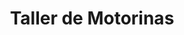 ---
title: "Taller de Motorinas"
url: /ciudad-de-matanzas/taller-de-motorinas/
shop: motocicleta
---